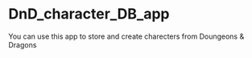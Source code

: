 # DnD_character_DB_app
You can use this app to store and create charecters from Doungeons & Dragons
